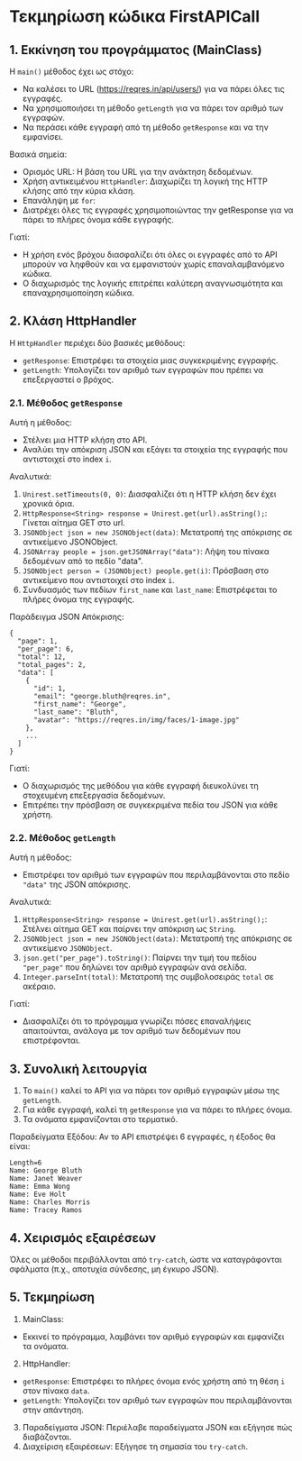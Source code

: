 # Τεκμηρίωση κώδικα FirstAPICall

## 1. Εκκίνηση του προγράμματος (MainClass)  

Η `main()` μέθοδος έχει ως στόχο:

- Να καλέσει το URL (https://reqres.in/api/users/) για να πάρει όλες τις εγγραφές.  
- Να χρησιμοποιήσει τη μέθοδο `getLength` για να πάρει τον αριθμό των εγγραφών.   
- Να περάσει κάθε εγγραφή από τη μέθοδο `getResponse` και να την εμφανίσει.   

Βασικά σημεία:

- Ορισμός URL: Η βάση του URL για την ανάκτηση δεδομένων.   
- Χρήση αντικειμένου `HttpHandler`: Διαχωρίζει τη λογική της HTTP κλήσης από την κύρια κλάση.
- Επανάληψη με `for`:
 - Διατρέχει όλες τις εγγραφές χρησιμοποιώντας την getResponse για να πάρει το πλήρες όνομα κάθε εγγραφής.

Γιατί:

- Η χρήση ενός βρόχου διασφαλίζει ότι όλες οι εγγραφές από το API μπορούν να ληφθούν και να εμφανιστούν χωρίς επαναλαμβανόμενο κώδικα.   
- Ο διαχωρισμός της λογικής επιτρέπει καλύτερη αναγνωσιμότητα και επαναχρησιμοποίηση κώδικα.   

## 2. Κλάση HttpHandler

Η `HttpHandler` περιέχει δύο βασικές μεθόδους:

- `getResponse`: Επιστρέφει τα στοιχεία μιας συγκεκριμένης εγγραφής.  
- `getLength`: Υπολογίζει τον αριθμό των εγγραφών που πρέπει να επεξεργαστεί ο βρόχος.  

### 2.1. Μέθοδος `getResponse`

Αυτή η μέθοδος:

- Στέλνει μια HTTP κλήση στο API.  
- Αναλύει την απόκριση JSON και εξάγει τα στοιχεία της εγγραφής που αντιστοιχεί στο index `i`.  

Αναλυτικά:

1. `Unirest.setTimeouts(0, 0)`: Διασφαλίζει ότι η HTTP κλήση δεν έχει χρονικά όρια.    
2. `HttpResponse<String> response = Unirest.get(url).asString();`: Γίνεται αίτημα GET στο url.   
3. `JSONObject json = new JSONObject(data)`: Μετατροπή της απόκρισης σε αντικείμενο JSONObject.   
4. `JSONArray people = json.getJSONArray("data")`: Λήψη του πίνακα δεδομένων από το πεδίο "data".   
5. `JSONObject person = (JSONObject) people.get(i)`:  Πρόσβαση στο αντικείμενο που αντιστοιχεί στο index `i`.   
6. Συνδυασμός των πεδίων `first_name` και `last_name`: Επιστρέφεται το πλήρες όνομα της εγγραφής.   

Παράδειγμα JSON Απόκρισης:

```
{
  "page": 1,
  "per_page": 6,
  "total": 12,
  "total_pages": 2,
  "data": [
    {
      "id": 1,
      "email": "george.bluth@reqres.in",
      "first_name": "George",
      "last_name": "Bluth",
      "avatar": "https://reqres.in/img/faces/1-image.jpg"
    },
    ...
  ]
}
```

Γιατί:

- Ο διαχωρισμός της μεθόδου για κάθε εγγραφή διευκολύνει τη στοχευμένη επεξεργασία δεδομένων.   
- Επιτρέπει την πρόσβαση σε συγκεκριμένα πεδία του JSON για κάθε χρήστη.   

### 2.2. Μέθοδος `getLength`

Αυτή η μέθοδος:

- Επιστρέφει τον αριθμό των εγγραφών που περιλαμβάνονται στο πεδίο `"data"` της JSON απόκρισης.

Αναλυτικά:

1. `HttpResponse<String> response = Unirest.get(url).asString();`: Στέλνει αίτημα GET και παίρνει την απόκριση ως `String`.   
2. `JSONObject json = new JSONObject(data)`: Μετατροπή της απόκρισης σε αντικείμενο `JSONObject`.  
3. `json.get("per_page").toString()`: Παίρνει την τιμή του πεδίου `"per_page"` που δηλώνει τον αριθμό εγγραφών ανά σελίδα.   
4. `Integer.parseInt(total)`: Μετατροπή της συμβολοσειράς `total` σε ακέραιο.   

Γιατί:

- Διασφαλίζει ότι το πρόγραμμα γνωρίζει πόσες επαναλήψεις απαιτούνται, ανάλογα με τον αριθμό των δεδομένων που επιστρέφονται.

## 3. Συνολική λειτουργία

1. Το `main()` καλεί το API για να πάρει τον αριθμό εγγραφών μέσω της `getLength`.   
2. Για κάθε εγγραφή, καλεί τη `getResponse` για να πάρει το πλήρες όνομα.   
3. Τα ονόματα εμφανίζονται στο τερματικό.   

Παραδείγματα Εξόδου: Αν το API επιστρέψει 6 εγγραφές, η έξοδος θα είναι:

```
Length=6
Name: George Bluth
Name: Janet Weaver
Name: Emma Wong
Name: Eve Holt
Name: Charles Morris
Name: Tracey Ramos
```

## 4. Χειρισμός εξαιρέσεων

Όλες οι μέθοδοι περιβάλλονται από `try-catch`, ώστε να καταγράφονται σφάλματα (π.χ., αποτυχία σύνδεσης, μη έγκυρο JSON).

## 5. Τεκμηρίωση

1. MainClass:
 - Εκκινεί το πρόγραμμα, λαμβάνει τον αριθμό εγγραφών και εμφανίζει τα ονόματα.

2. HttpHandler:
 - `getResponse`: Επιστρέφει το πλήρες όνομα ενός χρήστη από τη θέση `i` στον πίνακα `data`.  
 - `getLength`: Υπολογίζει τον αριθμό των εγγραφών που περιλαμβάνονται στην απάντηση.   
 
3. Παραδείγματα JSON: Περιέλαβε παραδείγματα JSON και εξήγησε πώς διαβάζονται.   
4. Διαχείριση εξαιρέσεων: Εξήγησε τη σημασία του `try-catch`.
